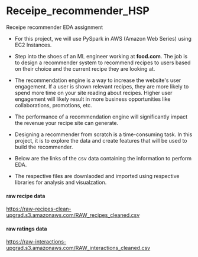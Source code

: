 # Receipe_recommender_HSP
Receipe recommender EDA assignment

- For this project, we will use PySpark in AWS (Amazon Web Series) using EC2 Instances.

- Step into the shoes of an ML engineer working at **food.com**. The job is to design a recommender system to recommend recipes to users based on their choice and the current recipe they are looking at.

- The recommendation engine is a way to increase the website's user engagement. If a user is shown relevant recipes, they are more likely to spend more time on your site reading about recipes. Higher user engagement will likely result in more business opportunities like collaborations, promotions, etc.

- The performance of a recommendation engine will significantly impact the revenue your recipe site can generate. 

- Designing a recommender from scratch is a time-consuming task.  In this project, it is to explore the data and create features that will be used to build the recommender.

- Below are the links of the csv data containing the information to perform EDA.
- The respective files are downlaoded and imported using respective libraries for analysis and visualzation.

#### raw recipe data
https://raw-recipes-clean-upgrad.s3.amazonaws.com/RAW_recipes_cleaned.csv

#### raw ratings data
https://raw-interactions-upgrad.s3.amazonaws.com/RAW_interactions_cleaned.csv
